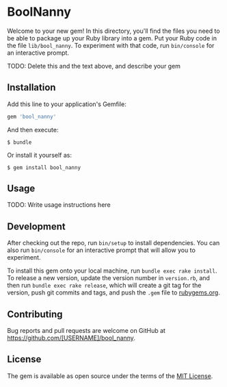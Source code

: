 # BoolNanny

Welcome to your new gem! In this directory, you'll find the files you need to be able to package up your Ruby library into a gem. Put your Ruby code in the file `lib/bool_nanny`. To experiment with that code, run `bin/console` for an interactive prompt.

TODO: Delete this and the text above, and describe your gem

## Installation

Add this line to your application's Gemfile:

```ruby
gem 'bool_nanny'
```

And then execute:

    $ bundle

Or install it yourself as:

    $ gem install bool_nanny

## Usage

TODO: Write usage instructions here

## Development

After checking out the repo, run `bin/setup` to install dependencies. You can also run `bin/console` for an interactive prompt that will allow you to experiment.

To install this gem onto your local machine, run `bundle exec rake install`. To release a new version, update the version number in `version.rb`, and then run `bundle exec rake release`, which will create a git tag for the version, push git commits and tags, and push the `.gem` file to [rubygems.org](https://rubygems.org).

## Contributing

Bug reports and pull requests are welcome on GitHub at https://github.com/[USERNAME]/bool_nanny.

## License

The gem is available as open source under the terms of the [MIT License](http://opensource.org/licenses/MIT).
